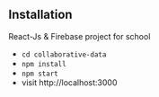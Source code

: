 ## Installation

React-Js & Firebase project for school

* `cd collaborative-data`
* `npm install`
* `npm start`
* visit http://localhost:3000

